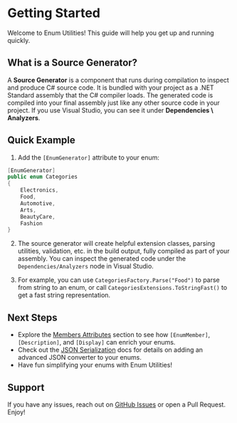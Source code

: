 # Getting Started

Welcome to Enum Utilities! This guide will help you get up and running quickly.

## What is a Source Generator?

A **Source Generator** is a component that runs during compilation to inspect and produce C# source code. It is bundled with your project as a .NET Standard assembly that the C# compiler loads. The generated code is compiled into your final assembly just like any other source code in your project. If you use Visual Studio, you can see it under **Dependencies \ Analyzers**.

## Quick Example

1. Add the `[EnumGenerator]` attribute to your enum:

```csharp
[EnumGenerator]
public enum Categories
{
    Electronics,
    Food,
    Automotive,
    Arts,
    BeautyCare,
    Fashion
}
```

2. The source generator will create helpful extension classes, parsing utilities, validation, etc. in the build output, fully compiled as part of your assembly. You can inspect the generated code under the `Dependencies/Analyzers` node in Visual Studio.

3. For example, you can use `CategoriesFactory.Parse("Food")` to parse from string to an enum, or call `CategoriesExtensions.ToStringFast()` to get a fast string representation.

## Next Steps

- Explore the [Members Attributes](../members-attributes/) section to see how `[EnumMember]`, `[Description]`, and `[Display]` can enrich your enums.
- Check out the [JSON Serialization](../json/) docs for details on adding an advanced JSON converter to your enums.
- Have fun simplifying your enums with Enum Utilities!

## Support

If you have any issues, reach out on [GitHub Issues](https://github.com/skarllot/EnumUtilities/issues) or open a Pull Request. Enjoy!

